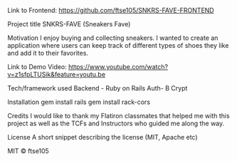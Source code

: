 Link to Frontend:
https://github.com/ftse105/SNKRS-FAVE-FRONTEND

Project title
SNKRS-FAVE (Sneakers Fave)

Motivation
I enjoy buying and collecting sneakers. I wanted to create an application where users can keep track of different types of shoes they like and add it to their favorites.

Link to Demo Video:
https://www.youtube.com/watch?v=z1sfpLTUSik&feature=youtu.be

Tech/framework used
Backend - Ruby on Rails
Auth- B Crypt

Installation
gem install rails
gem install rack-cors

Credits
I would like to thank my Flatiron classmates that helped me with this project as well as the TCFs and Instructors who guided me along the way.

License
A short snippet describing the license (MIT, Apache etc)

MIT © ftse105
